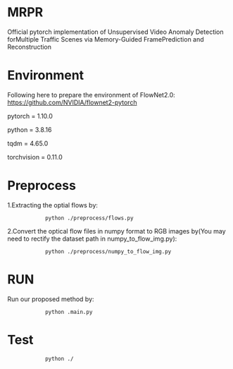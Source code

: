 # MRPR
Official pytorch implementation of Unsupervised Video Anomaly Detection forMultiple Traffic Scenes via Memory-Guided FramePrediction and Reconstruction

# Environment
Following here to prepare the environment of FlowNet2.0: https://github.com/NVIDIA/flownet2-pytorch

pytorch = 1.10.0

python = 3.8.16

tqdm = 4.65.0

torchvision = 0.11.0

# Preprocess
1.Extracting the optial flows by:

                python ./preprocess/flows.py

2.Convert the optical flow files in numpy format to RGB images by(You may need to rectify the dataset path in numpy_to_flow_img.py):

                python ./preprocess/numpy_to_flow_img.py

# RUN
Run our proposed method by:

                python .main.py

# Test
                python ./
